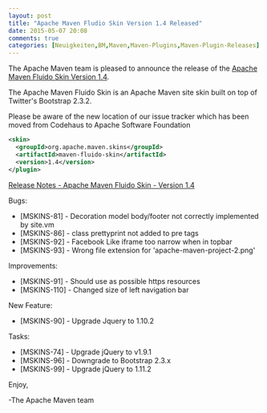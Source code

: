 ```yaml
---
layout: post
title: "Apache Maven Fludio Skin Version 1.4 Released"
date: 2015-05-07 20:08
comments: true
categories: [Neuigkeiten,BM,Maven,Maven-Plugins,Maven-Plugin-Releases]
---
```

The Apache Maven team is pleased to announce the release of the 
[Apache Maven Fluido Skin Version 1.4](http://maven.apache.org/skins/maven-fluido-skin/).

The Apache Maven Fluido Skin is an Apache Maven site skin built on top of
Twitter's Bootstrap 2.3.2.

Please be aware of the new location of our issue tracker
which has been moved from Codehaus to Apache Software Foundation

``` xml
<skin>
  <groupId>org.apache.maven.skins</groupId>
  <artifactId>maven-fluido-skin</artifactId>
  <version>1.4</version>
</plugin>
```

<!-- more -->

[Release Notes - Apache Maven Fluido Skin - Version 1.4](https://issues.apache.org/jira/secure/ReleaseNote.jspa?projectId=12317926&version=12331574)


Bugs:

 * [MSKINS-81] - Decoration model body/footer not correctly implemented by site.vm
 * [MSKINS-86] - class prettyprint not added to pre tags
 * [MSKINS-92] - Facebook Like iframe too narrow when in topbar
 * [MSKINS-93] - Wrong file extension for 'apache-maven-project-2.png'

Improvements:

 * [MSKINS-91] - Should use as possible https resources
 * [MSKINS-110] - Changed size of left navigation bar

New Feature:

 * [MSKINS-90] - Upgrade Jquery to 1.10.2

Tasks:

 * [MSKINS-74] - Upgrade jQuery to v1.9.1
 * [MSKINS-96] - Downgrade to Bootstrap 2.3.x
 * [MSKINS-99] - Upgrade jQuery to 1.11.2

Enjoy,

-The Apache Maven team
